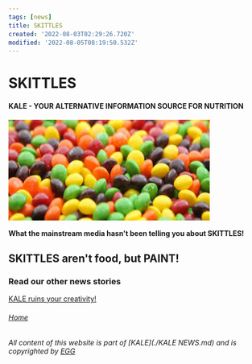 ```yaml
---
tags: [news]
title: SKITTLES
created: '2022-08-03T02:29:26.720Z'
modified: '2022-08-05T08:19:50.532Z'
---
```


# SKITTLES

#### KALE - YOUR ALTERNATIVE INFORMATION SOURCE FOR NUTRITION

<img src="attachments/skittles.jpeg" width="400" height="200" /> 

**What the mainstream media hasn't been telling you about SKITTLES!**

## SKITTLES aren't food, but PAINT!

### Read our other news stories
[KALE ruins your creativity!](./KALE.md)

###### [Home](./index.md)

###### All content of this website is part of [KALE](./KALE NEWS.md) and is copyrighted by [EGG](./EGG.md)


